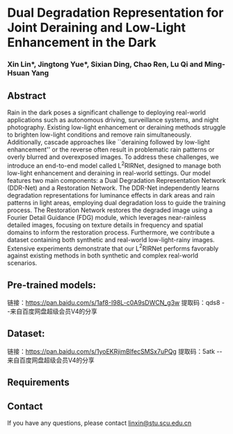 # Dual Degradation Representation for Joint Deraining and Low-Light Enhancement in the Dark

### Xin Lin*, Jingtong Yue*, Sixian Ding, Chao Ren, Lu Qi and Ming-Hsuan Yang


## Abstract
Rain in the dark poses a significant challenge to deploying real-world applications such as autonomous driving, surveillance systems, and night photography. Existing low-light enhancement or deraining methods struggle to brighten low-light conditions and remove rain simultaneously. Additionally, cascade approaches like ``deraining followed by low-light enhancement'' or the reverse often result in problematic rain patterns or overly blurred and overexposed images. To address these challenges, we introduce an end-to-end model called L$^{2}$RIRNet, designed to manage both low-light enhancement and deraining in real-world settings. Our model features two main components: a Dual Degradation Representation Network (DDR-Net) and a Restoration Network. The DDR-Net independently learns degradation representations for luminance effects in dark areas and rain patterns in light areas, employing dual degradation loss to guide the training process. The Restoration Network restores the degraded image using a Fourier Detail Guidance (FDG) module, which leverages near-rainless detailed images, focusing on texture details in frequency and spatial domains to inform the restoration process. Furthermore, we contribute a dataset containing both synthetic and real-world low-light-rainy images. Extensive experiments demonstrate that our L$^{2}$RIRNet performs favorably against existing methods in both synthetic and complex real-world scenarios. 

## Pre-trained models: 

链接：https://pan.baidu.com/s/1af8-I98L-c0A9sDWCN_g3w 
提取码：qds8 
--来自百度网盘超级会员V4的分享

## Dataset:

链接：https://pan.baidu.com/s/1yoEKRjimBlfecSMSx7uPQg 
提取码：5atk 
--来自百度网盘超级会员V4的分享

## Requirements


## Contact
If you have any questions, please contact linxin@stu.scu.edu.cn
